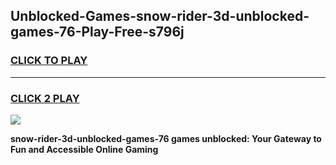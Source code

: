 
## Unblocked-Games-snow-rider-3d-unblocked-games-76-Play-Free-s796j
<h3>
<a href="https://premium76.site?title=snow-rider-3d-unblocked-games-76&ref=18A1">CLICK TO PLAY</a></h3>
<hr>

<h3>
<a href="https://premium76.site?title=snow-rider-3d-unblocked-games-76&ref=18A1">CLICK 2 PLAY</a>
  
</h3>

<a href="https://premium76.site?title=snow-rider-3d-unblocked-games-76&ref=18A1"><img src="https://clearcache.store/games.png"></a>


**snow-rider-3d-unblocked-games-76 games unblocked: Your Gateway to Fun and Accessible Online Gaming**
